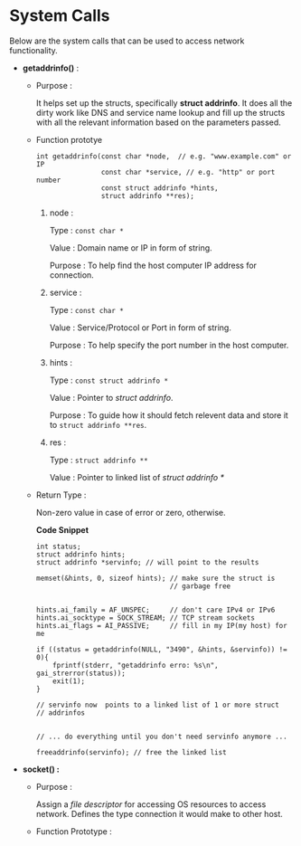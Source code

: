 # System Calls

Below are the system calls that can be used to access network functionality.

* **getaddrinfo()** :
  
  * Purpose :

    It helps set up the structs, specifically **struct addrinfo**. It does all the dirty work like DNS and service name lookup and fill up the structs with all the relevant information based on the parameters passed.
  
  * Function prototye

    ```
    int getaddrinfo(const char *node,  // e.g. "www.example.com" or IP
                    const char *service, // e.g. "http" or port number
                    const struct addrinfo *hints,
                    struct addrinfo **res);
    ```

    1. node :

        Type : `const char *`

        Value : Domain name or IP in form of string.

        Purpose : To help find the host computer IP address for connection.

    2. service :

        Type : `const char *`

        Value : Service/Protocol or Port in form of string.

        Purpose : To help specify the port number in the host computer.

    3. hints :

        Type : `const struct addrinfo *`

        Value : Pointer to *struct addrinfo*.

        Purpose : To guide how it should fetch relevent data and store it to `struct addrinfo **res`.

    4. res :

        Type : `struct addrinfo **`

        Value : Pointer to linked list of *struct addrinfo \**

  * Return Type :

      Non-zero value in case of error or zero, otherwise.

    **Code Snippet**

    ```
    int status;
    struct addrinfo hints;
    struct addrinfo *servinfo; // will point to the results

    memset(&hints, 0, sizeof hints); // make sure the struct is 
                                     // garbage free
    
    
    hints.ai_family = AF_UNSPEC;     // don't care IPv4 or IPv6
    hints.ai_socktype = SOCK_STREAM; // TCP stream sockets
    hints.ai_flags = AI_PASSIVE;     // fill in my IP(my host) for me

    if ((status = getaddrinfo(NULL, "3490", &hints, &servinfo)) != 0){
        fprintf(stderr, "getaddrinfo erro: %s\n", gai_strerror(status));
        exit(1);
    }

    // servinfo now  points to a linked list of 1 or more struct 
    // addrinfos


    // ... do everything until you don't need servinfo anymore ...

    freeaddrinfo(servinfo); // free the linked list
    ```

* **socket() :**

  * Purpose :

    Assign a *file descriptor* for accessing OS resources to access network. Defines the type connection it would make to other host.

  * Function Prototype :

    

